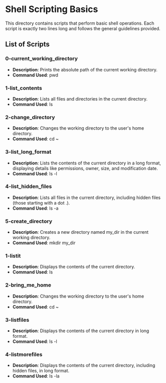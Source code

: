 # Shell Scripting Basics

This directory contains scripts that perform basic shell operations. Each script is exactly two lines long and follows the general guidelines provided.

## List of Scripts

### 0-current_working_directory
- **Description**: Prints the absolute path of the current working directory.
- **Command Used**: pwd

### 1-list_contents
- **Description**: Lists all files and directories in the current directory.
- **Command Used**: ls

### 2-change_directory
- **Description**: Changes the working directory to the user's home directory.
- **Command Used**: cd ~

### 3-list_long_format
- **Description**: Lists the contents of the current directory in a long format, displaying details like permissions, owner, size, and modification date.
- **Command Used**: ls -l

### 4-list_hidden_files
- **Description**: Lists all files in the current directory, including hidden files (those starting with a dot .).
- **Command Used**: ls -a

### 5-create_directory
- **Description**: Creates a new directory named my_dir  in the current working directory.
- **Command Used**: mkdir my_dir

### 1-listit
- **Description**: Displays the contents of the current directory.
- **Command Used**: ls

### 2-bring_me_home
- **Description**: Changes the working directory to the user's home directory.
- **Command Used**:  cd ~

### 3-listfiles
- **Description**: Displays the contents of the current directory in long format.
- **Command Used**: ls -l

### 4-listmorefiles
- **Description**: Displays the contents of the current directory, including hidden files, in long format.
- **Command Used**: ls -la
